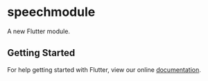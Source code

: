 # speechmodule

A new Flutter module.

## Getting Started

For help getting started with Flutter, view our online
[documentation](https://flutter.dev/).
